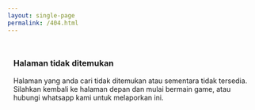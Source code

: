 ```yaml
---
layout: single-page
permalink: /404.html
---
```


<div class="card"> 
 <div class="card-body" style="padding: 12px;">
  <h3>Halaman tidak ditemukan</h3>
  <p>
Halaman yang anda cari tidak ditemukan atau sementara tidak tersedia. Silahkan kembali ke halaman depan dan mulai bermain game, atau hubungi whatsapp kami untuk melaporkan ini.
  </p>
 </div>
</div>
